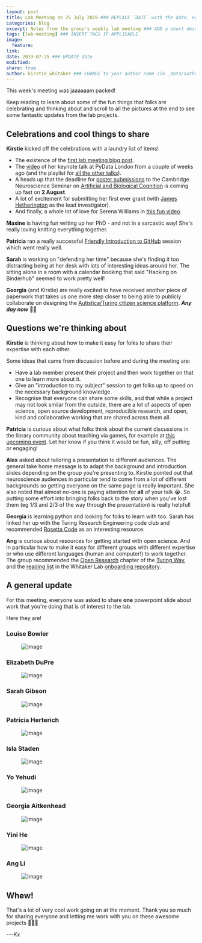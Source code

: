```yaml
---
layout: post
title: Lab Meeting on 25 July 2019 ### REPLACE `DATE` with the date, eg: 18 July 2019
categories: blog
excerpt: Notes from the group's weekly lab meeting ### ADD a short description (or keep that one if you'd)
tags: [lab-meeting] ### INSERT TAGS IF APPLICABLE
image:
  feature:
link: 
date: 2019-07-25 ### UPDATE date
modified:
share: true
author: kirstie_whitaker ### CHANGE to your author name (in _data/authors.yml)
---
```


This week's meeting was jaaaaaam packed!

Keep reading to learn about some of the fun things that folks are celebrating and thinking about and scroll to all the pictures at the end to see some fantastic updates from the lab projects.

## Celebrations and cool things to share

**Kirstie** kicked off the celebrations with a laundry list of items!

* The existence of the [first lab meeting blog post](/_site/blog/2019-07-18-lab-meeting).
* The [video](https://youtu.be/IG3PcZ6EhiU) of her keynote talk at PyData London from a couple of weeks ago (and the playlist for [all the other talks](https://www.youtube.com/playlist?list=PLGVZCDnMOq0ocea1dd0it7jX7HgvZCjSW)).
* A heads up that the deadline for [poster submissions](http://www.neuroscience.cam.ac.uk/events/ABC2019/pages/abc-programme.html) to the Cambridge Neuroscience Seminar on [Artificial and Biological Cognition](http://www.neuroscience.cam.ac.uk/events/ABC2019/pages/abc-programme.html) is coming up fast on **2 August**.
* A lot of excitement for submitting her first ever grant (with [James Hetherington](https://www.turing.ac.uk/people/programme-directors/james-hetherington) as the lead investigator).
* And finally, a whole lot of love for Serena Williams in [this fun video](https://twitter.com/ItsBlackCulture/status/1152288508939243521?s=20).

**Maxine** is having fun writing up her PhD - and not in a sarcastic way!
She's really loving knitting everything together.

**Patricia** ran a really successful [Friendly Introduction to GitHub](https://pherterich.github.io/friendly-github-intro/) session which went really well.

**Sarah** is working on "defending her time" because she's finding it too distracting being at her desk with lots of interesting ideas around her.
The sitting alone in a room with a calendar booking that said "Hacking on Binderhub" seemed to work pretty well!

**Georgia** (and Kirstie) are really excited to have received another piece of paperwork that takes us one more step closer to being able to publicly collaborate on designing the [Autistica/Turing citizen science platform](https://www.turing.ac.uk/research/research-projects/citizen-science-platform-autistica).
***Any day now*** 🤞🤞

## Questions we're thinking about

**Kirstie** is thinking about how to make it easy for folks to share their expertise with each other.

Some ideas that came from discussion before and during the meeting are:

* Have a lab member present their project and then work together on that one to learn more about it.
* Give an "introduction to my subject" session to get folks up to speed on the necessary background knowledge.
* Recognise that everyone can share some skills, and that while a project may not look smilar from the outside, there are a lot of aspects of open science, open source development, reproducible research, and open, kind and collaborative working that are shared across them all.

**Patricia** is curious about what folks think about the current discussions in the library community about teaching via games, for example at [this upcoming event](https://www.eventbrite.co.uk/e/research-support-games-day-tickets-65786526271).
Let her know if you think it would be fun, silly, off putting or engaging!

**Alex** asked about tailoring a presentation to different audiences.
The general take home message is to adapt the background and introduction slides depending on the group you're presenting to.
Kirstie pointed out that neuroscience audiences in particular tend to come from a lot of different backgrounds so getting everyone on the same page is really important.
She also noted that almost no-one is paying attention for **all** of your talk 😭.
So putting some effort into bringing folks back to the story when you've lost them (eg 1/3 and 2/3 of the way through the presentation) is really helpful!

**Georgia** is learning python and looking for folks to learn with too.
Sarah has linked her up with the Turing Research Engineering code club and recommended [Rosetta Code](http://rosettacode.org/wiki/Rosetta_Code) as an interesting resource.

**Ang** is curious about resources for getting started with open science.
And in particular how to make it easy for different groups with different expertise or who use different languages (human and computer!) to work together.
The group recommended the [Open Research](https://the-turing-way.netlify.com/open_research/open_research.html) chapter of the [Turing Way](https://the-turing-way.netlify.com), and the [reading list](https://github.com/WhitakerLab/Onboarding/blob/master/READING_LISTS/ReproducibilityAndOpenScience.md) in the Whitaker Lab [onboarding repository](https://github.com/WhitakerLab/Onboarding).

## A general update

For this meeting, everyone was asked to share **one** powerpoint slide about work that you're doing that is of interest to the lab.

Here they are!

### Louise Bowler

<figure>
	<img src="/images/lab-meeting/2019-07-25/LouiseSlide.jpg" alt="image">
</figure>

### Elizabeth DuPre

<figure>
	<img src="/images/lab-meeting/2019-07-25/ElizabethSlide.jpg" alt="image">
</figure>

### Sarah Gibson

<figure>
	<img src="/images/lab-meeting/2019-07-25/SarahSlide.jpg" alt="image">
</figure>

### Patricia Herterich

<figure>
	<img src="/images/lab-meeting/2019-07-25/PatriciaSlide.png" alt="image">
</figure>

### Isla Staden

<figure>
	<img src="/images/lab-meeting/2019-07-25/IslaSlide.jpg" alt="image">
</figure>

### Yo Yehudi

<figure>
	<img src="/images/lab-meeting/2019-07-25/YoSlide.png" alt="image">
</figure>

### Georgia Aitkenhead

<figure>
	<img src="/images/lab-meeting/2019-07-25/GeorgiaSlide.jpg" alt="image">
</figure>


### Yini He

<figure>
	<img src="/images/lab-meeting/2019-07-25/YiniSlide.jpg" alt="image">
</figure>

### Ang Li

<figure>
	<img src="/images/lab-meeting/2019-07-25/AngSlide.jpg" alt="image">
</figure>

## Whew!

That's a lot of very cool work going on at the moment.
Thank you so much for sharing everyone and letting me work with you on these awesome projects 💖💖💖

---Kx
